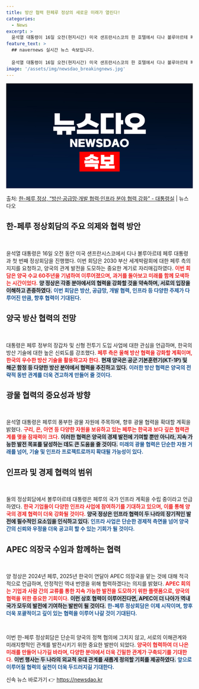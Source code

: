 ```yaml
---
title: 방산 협력 한페루 정상의 새로운 미래가 열린다!
categories:
  - News
excerpt: >
  윤석열 대통령이 16일 오전(현지시간) 미국 샌프란시스코의 한 호텔에서 디나 볼루아르테 페루 대통령과 정상회…
feature_text: >
  ## navernews 실시간 뉴스 속보입니다.

  윤석열 대통령이 16일 오전(현지시간) 미국 샌프란시스코의 한 호텔에서 디나 볼루아르테 페루 대통령과 정상회…
image: '/assets/img/newsdao_breakingnews.jpg'
---
```


![뉴스다오 속보](/assets/img/newsdao_breakingnews.jpg)

<p>출처: <a href="https://newsdao.kr/2572" rel="dofollow">한-페루 정상, “방산·공급망·개발 협력·인프라 분야 협력 강화” - 대통령실</a> | 뉴스다오</p>

<h2 data-ke-size="size26">한-페루 정상회담의 주요 의제와 협력 방안</h2>

<p data-ke-size="size16">&nbsp;</p>

윤석열 대통령은 16일 오전 동안 미국 샌프란시스코에서 디나 볼루아르테 페루 대통령과 첫 번째 정상회담을 진행했다. 이번 회담은 2030 부산 세계박람회에 대한 페루 측의 지지를 요청하고, 양국의 관계 발전을 도모하는 중요한 계기로 자리매김하였다. <b><span style="color: #ee2323;">이번 회담은 양국 수교 60주년을 기념하여 이루어졌으며, 과거를 돌아보고 미래를 함께 모색하는 시간이었다.</span></b> <b><span style="background-color: #21538527;">양 정상은 각종 분야에서의 협력을 강화할 것을 약속하며, 서로의 입장을 이해하고 존중하였다.</span></b> <b><span style="color: #1a5490;">이번 회담은 방산, 공급망, 개발 협력, 인프라 등 다양한 주제가 다루어진 만큼, 향후 협력이 기대된다.</span></b>

<h2 data-ke-size="size26">양국 방산 협력의 전망</h2>

<p data-ke-size="size16">&nbsp;</p>

대통령은 페루 정부의 장갑차 및 신형 전투기 도입 사업에 대한 관심을 언급하며, 한국의 방산 기술에 대한 높은 신뢰도를 강조했다. <b><span style="color: #ee2323;">페루 측은 올해 방산 협력을 강화할 계획이며, 한국의 우수한 방산 기술을 활용하고자 한다.</span></b> <b><span style="background-color: #21538527;">현재 양국은 공군 기본훈련기(KT-1P) 및 해군 함정 등 다양한 방산 분야에서 협력을 추진하고 있다.</span></b> <b><span style="color: #1a5490;">이러한 방산 협력은 양국의 전략적 동반 관계를 더욱 견고하게 만들어 줄 것이다.</span></b>

<h2 data-ke-size="size26">광물 협력의 중요성과 방향</h2>

<p data-ke-size="size16">&nbsp;</p>

윤석열 대통령은 페루의 풍부한 광물 자원에 주목하며, 향후 광물 협력을 확대할 계획을 밝혔다. <b><span style="color: #ee2323;">구리, 은, 아연 등 다양한 자원을 보유하고 있는 페루는 한국과 보다 깊은 협력관계를 맺을 잠재력이 크다.</span></b> <b><span style="background-color: #21538527;">이러한 협력은 양국의 경제 발전에 기여할 뿐만 아니라, 지속 가능한 발전 목표를 달성하는 데도 큰 도움을 줄 것이다.</span></b> <b><span style="color: #1a5490;">미래의 광물 협력은 단순한 자원 거래를 넘어, 기술 및 인프라 프로젝트로까지 확대될 가능성이 있다.</span></b>

<h2 data-ke-size="size26">인프라 및 경제 협력의 범위</h2>

<p data-ke-size="size16">&nbsp;</p>

둘의 정상회담에서 볼루아르테 대통령은 페루의 국가 인프라 계획을 수립 중이라고 언급하였다. <b><span style="color: #ee2323;">한국 기업들이 다양한 인프라 사업에 참여하기를 기대하고 있으며, 이를 통해 양국의 경제 협력이 더욱 강화될 것이다.</span></b> <b><span style="background-color: #21538527;">양국 정상은 인프라 협력이 두 나라의 장기적인 발전에 필수적인 요소임을 인식하고 있다.</span></b> <b><span style="color: #1a5490;">인프라 사업은 단순한 경제적 측면을 넘어 양국 간의 신뢰와 우정을 더욱 공고히 할 수 있는 기회가 될 것이다.</span></b>

<h2 data-ke-size="size26">APEC 의장국 수임과 함께하는 협력</h2>

<p data-ke-size="size16">&nbsp;</p>

양 정상은 2024년 페루, 2025년 한국이 연달아 APEC 의장국을 맡는 것에 대해 적극적으로 언급하며, 안정적인 역내 번영을 위해 협력하겠다는 의지를 밝혔다. <b><span style="color: #ee2323;">APEC 회의는 기업과 사람 간의 교류를 통한 지속 가능한 발전을 도모하기 위한 플랫폼으로, 양국의 협력을 위한 중요한 기회이다.</span></b> <b><span style="background-color: #21538527;">이런 상호 협력이 이루어진다면, APEC이 더 나아가 역내 국가 모두의 발전에 기여하는 발판이 될 것이다.</span></b> <b><span style="color: #1a5490;">한-페루 정상회담은 이제 시작이며, 향후 더욱 포괄적이고 깊이 있는 협력을 이루어 나갈 것이 기대된다.</span></b>

<p data-ke-size="size16">&nbsp;</p>

이번 한-페루 정상회담은 단순히 양국의 정책 협의에 그치지 않고, 서로의 이해관계와 미래지향적인 관계를 발전시키기 위한 중요한 발판이 되었다. <b><span style="color: #ee2323;">양국이 협력하여 더 나은 미래를 만들어 나가길 바라며, 다양한 분야에서 더욱 긴밀한 관계가 구축되기를 기대한다.</span></b> <b><span style="background-color: #21538527;">이번 행사는 두 나라의 외교적 유대 관계를 새롭게 정의할 기회를 제공하였다.</span></b> <b><span style="color: #1a5490;">앞으로 이루어질 협력의 실천이 더욱 두드러지길 기대한다.</span></b> 

신속 뉴스 바로가기 👉 <a href="https://newsdao.kr" rel="dofollow">https://newsdao.kr</a>


